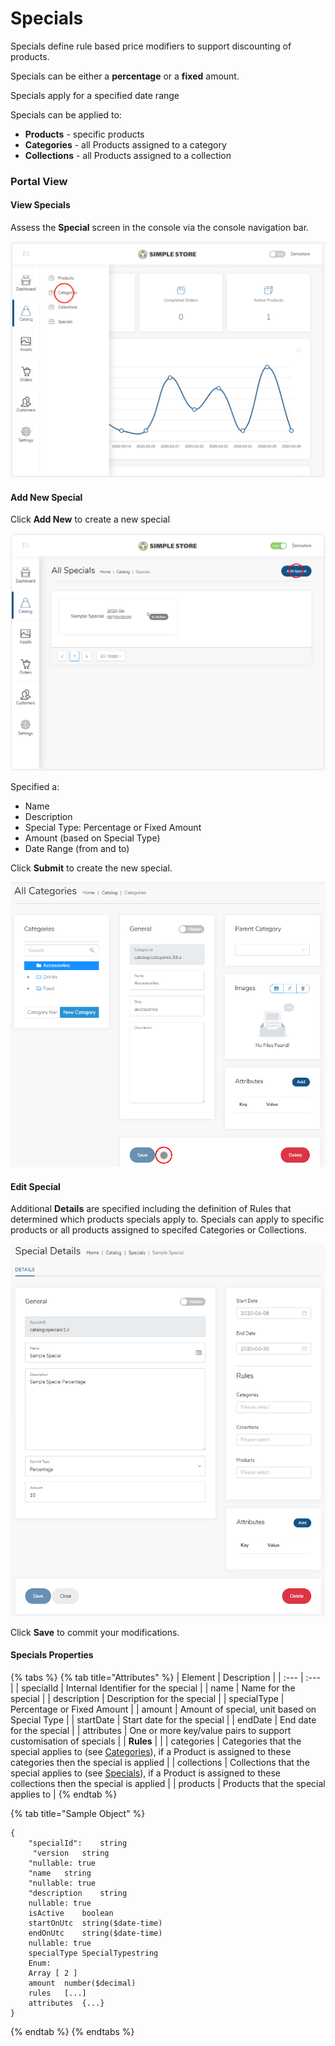 # Specials

Specials define rule based price modifiers to support discounting of products.

Specials can be either a **percentage** or a **fixed** amount.

Specials apply for a specified date range

Specials can be applied to:

* **Products** - specific products
* **Categories** - all Products assigned to a category
* **Collections** - all Products assigned to a collection

### Portal View

#### View Specials

Assess the **Special** screen in the console via the console navigation bar.

![](../.gitbook/assets/image%20%2810%29.png)

#### Add New Special

Click **Add New** to create a new special

![](../.gitbook/assets/image%20%2828%29.png)

Specified a:

* Name
* Description
* Special Type: Percentage or Fixed Amount
* Amount \(based on Special Type\)
* Date Range \(from and to\)

Click **Submit** to create the new special.

![](../.gitbook/assets/image%20%2821%29.png)

#### Edit Special 

Additional **Details** are specified including the definition of Rules that determined which products specials apply to.  Specials can apply to specific products or all products assigned to specifed Categories or Collections.

![](../.gitbook/assets/image%20%2836%29.png)

Click **Save** to commit your modifications.

#### Specials Properties

{% tabs %}
{% tab title="Attributes" %}
| Element | Description |
| :--- | :--- |
| specialId | Internal Identifier for the special |
| name | Name for the special |
| description | Description for the special |
| specialType | Percentage or Fixed Amount |
| amount | Amount of special, unit based on Special Type |
| startDate | Start date for the special |
| endDate | End date for the special |
| attributes | One or more key/value pairs to support customisation of specials |
| **Rules** |  |
| categories | Categories that the special applies to \(see [Categories](../catalog/categories.md)\), if a Product is assigned to these categories then the special is applied |
| collections | Collections that the special applies to \(see [Specials](specials.md)\), if a Product is assigned to these collections then the special is applied |
| products | Products that the special applies to |
{% endtab %}

{% tab title="Sample Object" %}
```text
{
    "specialId":	string
     "version	string
    "nullable: true
    "name	string
    "nullable: true
    "description	string
    nullable: true
    isActive	boolean
    startOnUtc	string($date-time)
    endOnUtc	string($date-time)
    nullable: true
    specialType	SpecialTypestring
    Enum:
    Array [ 2 ]
    amount	number($decimal)
    rules	[...]
    attributes	{...}
}
```
{% endtab %}
{% endtabs %}

